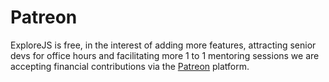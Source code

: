 # Patreon

ExploreJS is free, in the interest of adding more features, attracting senior devs for office hours and facilitating more 1 to 1 mentoring sessions we are accepting financial contributions via the [Patreon](https://www.patreon.com/NickFoden) platform.
